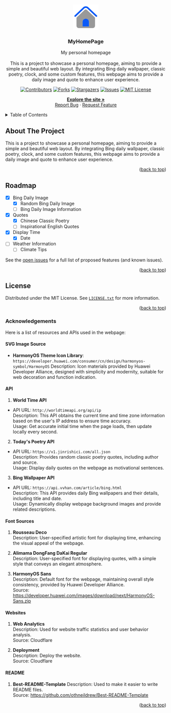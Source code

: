 <a id="readme-top"></a>

<!-- 项目 LOGO -->
<br />
<div align="center">
  <a href="https://github.com/PhantomPixel-0418/MyHomePage">
    <img src="images/logo.svg" alt="Logo" width="80" height="80">
  </a>

<h3 align="center">MyHomePage</h3>

  <p align="center">
    My personal homepage<br /><br />This is a project to showcase a personal homepage, aiming to provide a simple and beautiful web layout. By integrating Bing daily wallpaper, classic poetry, clock, and some custom features, this webpage aims to provide a daily image and quote to enhance user experience.
  </p>

  [![Contributors][contributors-shield]][contributors-url]
  [![Forks][forks-shield]][forks-url]
  [![Stargazers][stars-shield]][stars-url]
  [![Issues][issues-shield]][issues-url]
  [![MIT License][license-shield]][license-url]

  <p align="center">
    <a href="https://phantompixel.pages.dev"><strong>Explore the site »</strong></a>
    <br />
        <a href="https://github.com/PhantomPixel-0418/MyHomePage/issues/new?labels=bug&template=bug-report---.md">Report Bug</a>
    ·
    <a href="https://github.com/PhantomPixel-0418/MyHomePage/issues/new?labels=enhancement&template=feature-request---.md">Request Feature</a>
  </p>
</div>

<!-- 目录 -->
<details>
  <summary>Table of Contents</summary>
  <ol>
    <li>
      <a href="#about-the-project">About The Project</a>
    </li>
    <li><a href="#roadmap">Roadmap</a></li>
    <li><a href="#license">License</a></li>
    <li><a href="#acknowledgements">Acknowledgements</a></li>
  </ol>
</details>

<!-- 关于项目 -->
## About The Project

This is a project to showcase a personal homepage, aiming to provide a simple and beautiful web layout. By integrating Bing daily wallpaper, classic poetry, clock, and some custom features, this webpage aims to provide a daily image and quote to enhance user experience.

<p align="right">(<a href="#readme-top">back to top</a>)</p>

<!-- 路线图 -->
## Roadmap

- [x] Bing Daily Image
  - [x] Random Bing Daily Image
  - [ ] Bing Daily Image Information 
- [x] Quotes
  - [x] Chinese Classic Poetry
  - [ ] Inspirational English Quotes
- [x] Display Time
  - [x] Date
- [ ] Weather Information
  - [ ] Climate Tips

See the [open issues](https://github.com/PhantomPixel-0418/MyHomePage/issues) for a full list of proposed features (and known issues).

<p align="right">(<a href="#readme-top">back to top</a>)</p>

<!-- 许可证 -->
## License

Distributed under the MIT License. See [`LICENSE.txt`](LICENSE) for more information.

<p align="right">(<a href="#readme-top">back to top</a>)</p>

<!-- 致谢 -->
### Acknowledgements

Here is a list of resources and APIs used in the webpage:

#### SVG Image Source
- **HarmonyOS Theme Icon Library**: `https://developer.huawei.com/consumer/cn/design/harmonyos-symbol/HarmonyOS`
  Description: Icon materials provided by Huawei Developer Alliance, designed with simplicity and modernity, suitable for web decoration and function indication.

#### API

1. **World Time API**
- API URL: `http://worldtimeapi.org/api/ip`  
  Description: This API obtains the current time and time zone information based on the user's IP address to ensure time accuracy.  
  Usage: Get accurate initial time when the page loads, then update locally every second.
  
2. **Today's Poetry API**
- API URL: `https://v1.jinrishici.com/all.json`  
  Description: Provides random classic poetry quotes, including author and source.  
  Usage: Display daily quotes on the webpage as motivational sentences.

3. **Bing Wallpaper API**
- API URL: `https://api.vvhan.com/article/bing.html`  
  Description: This API provides daily Bing wallpapers and their details, including title and date.  
  Usage: Dynamically display webpage background images and provide related descriptions.

#### Font Sources

1. **Rousseau Deco**  
   Description: User-specified artistic font for displaying time, enhancing the visual appeal of the webpage.
   
2. **Alimama DongFang DaKai Regular**  
   Description: User-specified font for displaying quotes, with a simple style that conveys an elegant atmosphere.
   
3. **HarmonyOS Sans**  
   Description: Default font for the webpage, maintaining overall style consistency, provided by Huawei Developer Alliance.  
   Source: https://developer.huawei.com/images/download/next/HarmonyOS-Sans.zip

#### Websites

1. **Web Analytics**  
   Description: Used for website traffic statistics and user behavior analysis.  
   Source: Cloudflare
   
3. **Deployment**  
   Description: Deploy the website.  
   Source: Cloudflare

#### README

1. **Best-README-Template**
   Description: Used to make it easier to write README files.  
   Source: https://github.com/othneildrew/Best-README-Template  

<p align="right">(<a href="#readme-top">back to top</a>)</p>

<!-- 标记链接和图像 -->
<!-- https://www.markdownguide.org/basic-syntax/#reference-style-links -->

[contributors-shield]: https://img.shields.io/github/contributors/PhantomPixel-0418/MyHomePage.svg
[contributors-url]: https://github.com/PhantomPixel-0418/MyHomePage/graphs/contributors
[forks-shield]: https://img.shields.io/github/forks/PhantomPixel-0418/MyHomePage.svg?style
[forks-url]: https://github.com/PhantomPixel-0418/MyHomePage/network/members
[stars-shield]: https://img.shields.io/github/stars/PhantomPixel-0418/MyHomePage.svg?style
[stars-url]: https://github.com/PhantomPixel-0418/MyHomePage/stargazers
[issues-shield]: https://img.shields.io/github/issues/PhantomPixel-0418/MyHomePage.svg
[issues-url]: https://github.com/PhantomPixel-0418/MyHomePage/issues
[license-shield]: https://img.shields.io/github/license/PhantomPixel-0418/MyHomePage.svg
[license-url]: https://github.com/PhantomPixel-0418/MyHomePage/blob/master/LICENSE.txt
